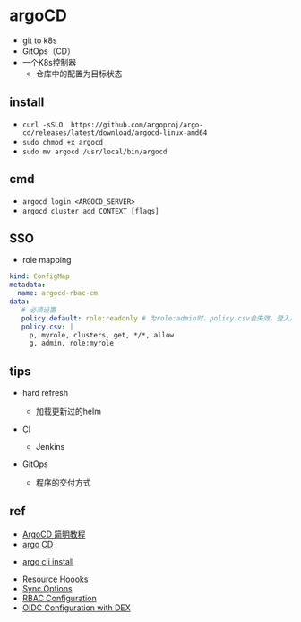 # argoCD

+ git to k8s
+ GitOps（CD）
+ 一个K8s控制器
    + 仓库中的配置为目标状态

## install
<!-- linux -->
+ `curl -sSLO  https://github.com/argoproj/argo-cd/releases/latest/download/argocd-linux-amd64`
+ `sudo chmod +x argocd`
+ `sudo mv argocd /usr/local/bin/argocd`

## cmd
+ `argocd login <ARGOCD_SERVER>`
+ `argocd cluster add CONTEXT [flags]`


## SSO

+ role mapping
```yaml
kind: ConfigMap
metadata:
  name: argocd-rbac-cm
data:
   # 必须设置
   policy.default: role:readonly # 为role:admin时，policy.csv会失效，登入用户都为admin
   policy.csv: |
     p, myrole, clusters, get, */*, allow
     g, admin, role:myrole
```


## tips

+ hard refresh
    + 加载更新过的helm

+ CI
    + Jenkins

+ GitOps
    + 程序的交付方式



## ref

+ [ArgoCD 简明教程](https://www.csdn.net/tags/MtTaMg1sODQ2MTA4LWJsb2cO0O0O.html)
+ [argo CD](https://argoproj.github.io/argo-cd/)

<!-- install -->
+ [argo cli install](https://argoproj.github.io/argo-cd/cli_installation/)

<!-- details -->
+ [Resource Hoooks](https://argo-cd.readthedocs.io/en/stable/user-guide/resource_hooks/)
+ [Sync Options](https://argo-cd.readthedocs.io/en/stable/user-guide/sync-options/)
+ [RBAC Configuration](https://argo-cd.readthedocs.io/en/stable/operator-manual/rbac/)
+ [OIDC Configuration with DEX](https://github.com/argoproj/argo-cd/blob/master/docs/operator-manual/user-management/index.md#configuring-a-custom-logout-url-for-your-oidc-provider)